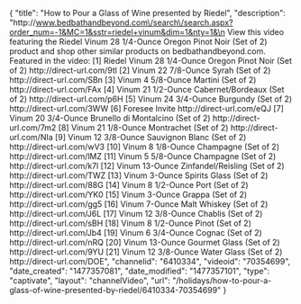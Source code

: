 {
    "title": "How to Pour a Glass of Wine presented by Riedel",
    "description": "http:\/\/www.bedbathandbeyond.com\/search\/search.aspx?order_num=-1&MC=1&sstr=riedel+vinum&dim=1&nty=1&\n View this video featuring the Riedel Vinum 28 1\/4-Ounce Oregon Pinot Noir (Set of 2) product and shop other similar products on bedbathandbeyond.com.    Featured in the video: [1] Riedel Vinum 28 1\/4-Ounce Oregon Pinot Noir (Set of 2) http:\/\/direct-url.com\/9tl  [2] Vinum 22 7\/8-Ounce Syrah (Set of 2) http:\/\/direct-url.com\/SBn  [3] Vinum 4 5\/8-Ounce Martini (Set of 2) http:\/\/direct-url.com\/FAx  [4] Vinum 21 1\/2-Ounce Cabernet\/Bordeaux (Set of 2) http:\/\/direct-url.com\/p6H  [5] Vinum 24 3\/4-Ounce Burgundy (Set of 2) http:\/\/direct-url.com\/3WW  [6] Foresee Invite http:\/\/direct-url.com\/eQJ  [7] Vinum 20 3\/4-Ounce Brunello di Montalcino (Set of 2) http:\/\/direct-url.com\/7m2  [8] Vinum 21 1\/8-Ounce Montrachet (Set of 2) http:\/\/direct-url.com\/NIa  [9] Vinum 12 3\/8-Ounce Sauvignon Blanc (Set of 2) http:\/\/direct-url.com\/wV3  [10] Vinum 8 1\/8-Ounce Champagne (Set of 2) http:\/\/direct-url.com\/lMZ  [11] Vinum 5 5\/8-Ounce Champagne (Set of 2) http:\/\/direct-url.com\/k7l  [12] Vinum 13-Ounce Zinfandel\/Reisling (Set of 2) http:\/\/direct-url.com\/TWZ  [13] Vinum 3-Ounce Spirits Glass (Set of 2) http:\/\/direct-url.com\/88G  [14] Vinum 8 1\/2-Ounce Port (Set of 2) http:\/\/direct-url.com\/YK0  [15] Vinum 3-Ounce Grappa (Set of 2) http:\/\/direct-url.com\/gg5  [16] Vinum 7-Ounce Malt Whiskey (Set of 2) http:\/\/direct-url.com\/J6L  [17] Vinum 12 3\/8-Ounce Chablis (Set of 2) http:\/\/direct-url.com\/sBH  [18] Vinum 8 1\/2-Ounce Pinot (Set of 2) http:\/\/direct-url.com\/Jb4  [19] Vinum 6 3\/4-Ounce Cognac (Set of 2) http:\/\/direct-url.com\/nRQ  [20] Vinum 13-Ounce Gourmet Glass (Set of 2) http:\/\/direct-url.com\/9YU  [21] Vinum 12 3\/8-Ounce Water Glass (Set of 2) http:\/\/direct-url.com\/DOE",
    "channelid": "6410334",
    "videoid": "70354699",
    "date_created": "1477357081",
    "date_modified": "1477357101",
    "type": "captivate",
    "layout": "channelVideo",
    "url": "\/holidays\/how-to-pour-a-glass-of-wine-presented-by-riedel\/6410334-70354699"
}